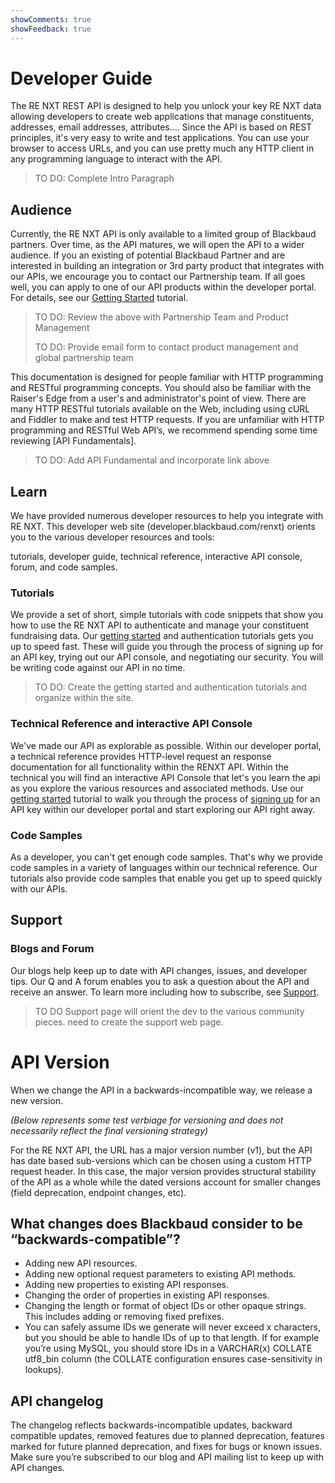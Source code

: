 ```yaml
---
showComments: true
showFeedback: true
---
```

# Developer Guide

The RE NXT REST API is designed to help you unlock your key RE NXT data allowing developers to create web applications that manage constituents, addresses, email addresses, attributes....  Since the API is based on REST principles, it's very easy to write and test applications. You can use your browser to access URLs, and you can use pretty much any HTTP client in any programming language to interact with the API.

> TO DO:  Complete Intro Paragraph

## Audience
Currently, the RE NXT API is only available to a limited group of Blackbaud partners.  Over time, as the API matures, we will open the API to a wider audience.  If you an existing of potential Blackbaud Partner and are interested in building an integration or 3rd party product that integrates with our APIs, we encourage you to contact our Partnership team.  If all goes well, you can apply to one of our API products within the developer portal.  For details, see our [Getting Started] tutorial. 
> TO DO:  Review the above with Partnership Team and Product Management
> 
> TO DO:  Provide email form to contact product management and global partnership team

This documentation is designed for people familiar with HTTP programming and RESTful programming concepts. You should also be familiar with the Raiser's Edge from a user's and administrator's point of view. There are many HTTP RESTful tutorials available on the Web, including using cURL and Fiddler to make and test HTTP requests. If you are unfamiliar with HTTP programming and RESTful Web API’s, we recommend spending some time reviewing [API Fundamentals].

> TO DO: Add API Fundamental and incorporate link above

## Learn

We have provided numerous developer resources to help you integrate with RE NXT.  This developer web site (developer.blackbaud.com/renxt) orients you to the various 
developer resources and tools:

tutorials, developer guide, technical reference, interactive API console, forum, and code samples. 

### Tutorials

We provide a set of short, simple tutorials with code snippets that show you how to use the RE NXT API to authenticate and manage your constituent fundraising data. Our [getting started] and authentication tutorials gets you up to speed fast.  These will guide you through the process of signing up for an API key, trying out our API console, and negotiating our security.    You will be writing code against our API in no time.  

> TO DO:  Create the getting started and authentication tutorials and organize within the site.

### Technical Reference and interactive API Console
We've made our API as explorable as possible.  Within our developer portal, a technical reference provides HTTP-level request an response documentation for all functionality within the RENXT API. Within the technical you will find an interactive API Console that let's you learn the api as you explore the various resources and associated methods.   Use our [getting started] tutorial to walk you through the process of [signing up]   for an API key within our developer portal and start exploring our API right away.

### Code Samples
As a developer, you can't get enough code samples.  That's why we provide code samples in a variety of languages within our technical reference.  Our tutorials also provide code samples that enable you get up to speed quickly with our APIs. 

## Support

### Blogs and Forum
Our blogs help keep up to date with API changes, issues, and developer tips. Our Q and A forum enables you to ask a question about the API and receive an answer. To learn more including how to subscribe, see [Support].     

> TO DO  Support page will orient the dev to the various community pieces.  need to create the support web page. 

# API Version

When we change the API in a backwards-incompatible way, we release a new  version.

*(Below represents some test verbiage for versioning and does not necessarily reflect the final versioning strategy)*

For the RE NXT API, the URL has a major version number (v1), but the API has date based sub-versions which can be chosen using a custom HTTP request header. In this case, the major version provides structural stability of the API as a whole while the dated versions account for smaller changes (field deprecation, endpoint changes, etc). 

## What changes does Blackbaud consider to be “backwards-compatible”? ##

- Adding new API resources.
- Adding new optional request parameters to existing API methods.
- Adding new properties to existing API responses.
- Changing the order of properties in existing API responses.
- Changing the length or format of object IDs or other opaque strings. This includes adding or removing fixed prefixes. 
- You can safely assume IDs we generate will never exceed x characters, but you should be able to handle IDs of up to that length. If for example you’re using MySQL, you should store IDs in a VARCHAR(x) COLLATE utf8_bin column (the COLLATE configuration ensures case-sensitivity in lookups).

## API changelog ##
The changelog reflects backwards-incompatible updates, backward compatible updates, removed features due to planned deprecation, features marked for future planned deprecation, and fixes for bugs or known issues. Make sure you’re subscribed to our blog and API mailing list to keep up with API changes.


[sign up]: https://bbbobbyearl.portal.azure-api.net/
[signing up]: https://bbbobbyearl.portal.azure-api.net/
[getting started]: http://blackbaud-community.github.io/developer.blackbaud.com-renxt/start/
[support]: http://blackbaud-community.github.io/developer.blackbaud.com-renxt/support/